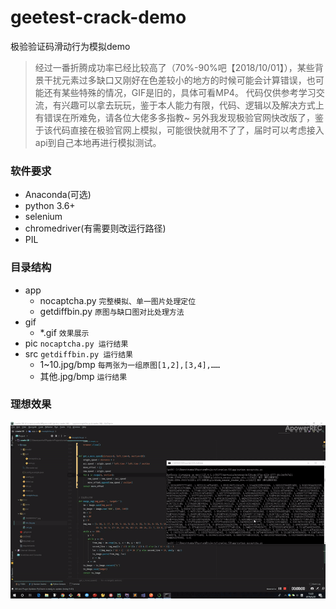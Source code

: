 # geetest-crack-demo
极验验证码滑动行为模拟demo

>经过一番折腾成功率已经比较高了（70%-90%吧【2018/10/01】），某些背景干扰元素过多缺口又刚好在色差较小的地方的时候可能会计算错误，也可能还有某些特殊的情况，GIF是旧的，具体可看MP4。
代码仅供参考学习交流，有兴趣可以拿去玩玩，鉴于本人能力有限，代码、逻辑以及解决方式上有错误在所难免，请各位大佬多多指教~
另外我发现极验官网快改版了，鉴于该代码直接在极验官网上模拟，可能很快就用不了了，届时可以考虑接入api到自己本地再进行模拟测试。

### 软件要求
- Anaconda(可选)
- python 3.6+
- selenium
- chromedriver(有需要则改运行路径)
- PIL

### 目录结构

- app
    - nocaptcha.py  `完整模拟、单一图片处理定位`
    - getdiffbin.py `原图与缺口图对比处理方法`
- gif
    - *.gif `效果展示`
- pic   `nocaptcha.py 运行结果`
- src   `getdiffbin.py 运行结果`
    - 1~10.jpg/bmp  `每两张为一组原图[1,2],[3,4],……`
    - 其他.jpg/bmp   `运行结果`

### 理想效果

![效果](gif/ezgif-3-1c61b3c10b.gif)